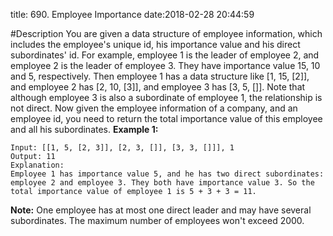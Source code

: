 title: 690. Employee Importance
date:2018-02-28 20:44:59

#Description
You are given a data structure of employee information, which includes the employee's unique id, his importance value and his direct subordinates' id.
For example, employee 1 is the leader of employee 2, and employee 2 is the leader of employee 3. They have importance value 15, 10 and 5, respectively. Then employee 1 has a data structure like [1, 15, [2]], and employee 2 has [2, 10, [3]], and employee 3 has [3, 5, []]. Note that although employee 3 is also a subordinate of employee 1, the relationship is not direct.
Now given the employee information of a company, and an employee id, you need to return the total importance value of this employee and all his subordinates.
**Example 1:**
```
Input: [[1, 5, [2, 3]], [2, 3, []], [3, 3, []]], 1
Output: 11
Explanation:
Employee 1 has importance value 5, and he has two direct subordinates: employee 2 and employee 3. They both have importance value 3. So the total importance value of employee 1 is 5 + 3 + 3 = 11.
```


**Note:**
One employee has at most one direct leader and may have several subordinates.
The maximum number of employees won't exceed 2000.